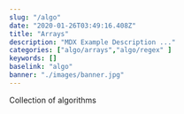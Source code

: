 ```yaml
---
slug: "/algo"
date: "2020-01-26T03:49:16.408Z"
title: "Arrays"
description: "MDX Example Description ..."
categories: ["algo/arrays","algo/regex" ]
keywords: []
baselink: "algo"
banner: "./images/banner.jpg"
---
```


Collection of algorithms